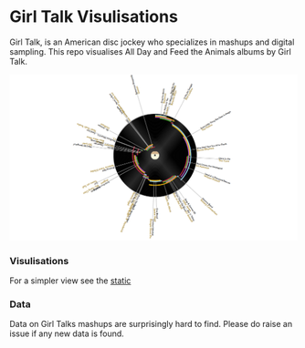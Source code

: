 # Girl Talk Visulisations

 Girl Talk, is an American disc jockey who specializes in mashups and digital sampling. This repo visualises All Day and Feed the Animals
 albums by Girl Talk.
 
 ![Record](https://github.com/YusofBandar/girl_talk/blob/master/data/screen_shots/capture.PNG)
 
 
 ### Visulisations
 
 For a simpler view see the [static](https://yusofbandar.github.io/girl_talk/static/index)
 
 ### Data
 
Data on Girl Talks mashups are surprisingly hard to find. Please do raise an issue if any new data is found.

